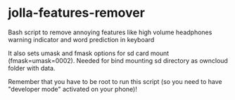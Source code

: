 # jolla-features-remover
Bash script to remove annoying features like high volume headphones warning indicator and word prediction in keyboard

It also sets umask and fmask options for sd card mount (fmask=umask=0002). Needed for bind mounting sd directory as owncloud folder with data.

Remember that you have to be root to run this script (so you need to have "developer mode" activated on your phone)!
